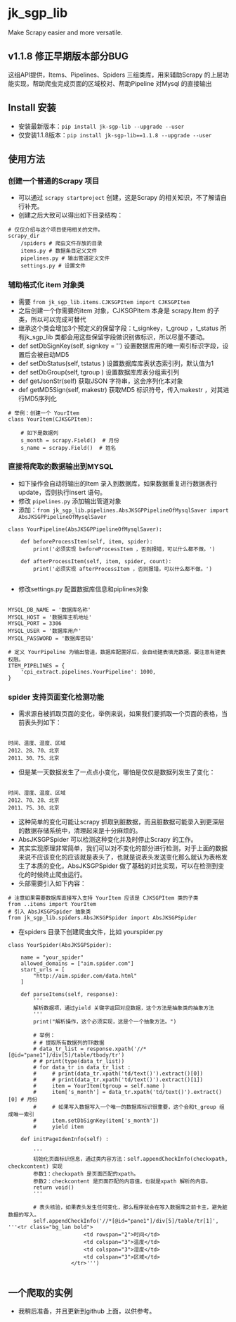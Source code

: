 # jk_sgp_lib 

Make Scrapy easier and more versatile.

## v1.1.8 修正早期版本部分BUG

这组API提供，Items、Pipelines、Spiders 三组类库，用来辅助Scrapy 的上层功能实现，帮助爬虫完成页面的区域校对、帮助Pipeline 对Mysql 的直接输出

## Install 安装

* 安装最新版本：`pip install jk-sgp-lib --upgrade --user`
* 仅安装1.1.8版本：`pip install jk-sgp-lib==1.1.8 --upgrade --user`

## 使用方法

### 创建一个普通的Scrapy 项目

* 可以通过 `scrapy startproject` 创建，这是Scrapy 的相关知识，不了解请自行补充。
* 创建之后大致可以得出如下目录结构：
```
# 仅仅介绍与这个项目使用相关的文件。
scrapy_dir
    /spiders # 爬虫文件存放的目录
    items.py # 数据条目定义文件
    pipelines.py # 输出管道定义文件
    settings.py # 设置文件
```

### 辅助格式化 item 对象类

* 需要 `from jk_sgp_lib.items.CJKSGPItem import CJKSGPItem`
* 之后创建一个你需要的item 对象，CJKSGPItem 本身是 scrapy.Item 的子类，所以可以完成可替代
* 继承这个类会增加3个预定义的保留字段：t_signkey，t_group ，t_status 所有jk_sgp_lib 类都会用这些保留字段做识别做标识，所以尽量不要动。
* def setDbSignKey(self, signkey = '') 设置数据库用的唯一索引标识字段，设置后会被自动MD5
* def setDbStatus(self, tstatus ) 设置数据库库表状态索引列，默认值为1
* def setDbGroup(self, tgroup ) 设置数据库库表分组索引列
* def getJsonStr(self) 获取JSON 字符串，这会序列化本对象
* def getMD5Sign(self, makestr) 获取MD5 标识符号，传入makestr ，对其进行MD5序列化

```
# 举例：创建一个 YourItem
class YourItem(CJKSGPItem):

    # 如下是数据列
    s_month = scrapy.Field()  # 月份
    s_name = scrapy.Field()  # 姓名

```

### 直接将爬取的数据输出到MYSQL
* 如下操作会自动将输出的Item 录入到数据库，如果数据重复进行数据表行update，否则执行insert 语句。
* 修改 `pipelines.py` 添加输出管道对象
* 添加：`from jk_sgp_lib.pipelines.AbsJKSGPPipelineOfMysqlSaver import AbsJKSGPPipelineOfMysqlSaver`
```
class YourPipeline(AbsJKSGPPipelineOfMysqlSaver):
    
    def beforeProcessItem(self, item, spider):
        print('必须实现 beforeProcessItem ，否则报错，可以什么都不做。')

    def afterProcessItem(self, item, spider, count):
        print('必须实现 afterProcessItem ，否则报错，可以什么都不做。')
    
```
* 修改settings.py 配置数据库信息和piplines对象
```

MYSQL_DB_NAME = '数据库名称'
MYSQL_HOST = '数据库主机地址'
MYSQL_PORT = 3306
MYSQL_USER = '数据库用户'
MYSQL_PASSWORD = '数据库密码'

# 定义 YourPipeline 为输出管道，数据库配置好后，会自动建表填充数据，要注意有建表权限。
ITEM_PIPELINES = {
    'cpi_extract.pipelines.YourPipeline': 1000,
}
```

### spider 支持页面变化检测功能
* 需求源自被抓取页面的变化，举例来说，如果我们要抓取一个页面的表格，当前表头列如下：
```

时间、温度、湿度、区域
2012、28、70、北京
2011、30、75、北京

```
* 但是某一天数据发生了一点点小变化，哪怕是仅仅是数据列发生了变化：
```

时间、湿度、温度、区域
2012、70、28、北京
2011、75、30、北京

```
* 这种简单的变化可能让scrapy 抓取到脏数据，而且脏数据可能录入到更深层的数据存储系统中，清理起来是十分麻烦的。
* AbsJKSGPSpider 可以检测这种变化并及时停止Scrapy 的工作。
* 其实实现原理非常简单，我们可以对不变化的部分进行检测，对于上面的数据来说不应该变化的应该就是表头了，也就是说表头发送变化那么就认为表格发生了本质的变化，AbsJKSGPSpider 做了基础的对比实现，可以在检测到变化的时候终止爬虫运行。
* 头部需要引入如下内容：
```
# 注意如果需要数据库直接写入支持 YourItem 应该是 CJKSGPItem 类的子类
from ..items import YourItem 
# 引入 AbsJKSGPSpider 抽象类
from jk_sgp_lib.spiders.AbsJKSGPSpider import AbsJKSGPSpider
```
* 在spiders 目录下创建爬虫文件，比如 yourspider.py
```
class YourSpider(AbsJKSGPSpider):
    
    name = "your_spider"
    allowed_domains = ["aim.spider.com"]
    start_urls = [
        "http://aim.spider.com/data.html"
    ]

    def parseItems(self, response):
        '''
        解析数据项，通过yield 关键字返回对应数据，这个方法是抽象类的抽象方法
        '''
        print("解析操作，这个必须实现，这是个一个抽象方法。")

        # 举例：
        # # 提取所有数据列的TR数据
        # data_tr_list = response.xpath('//*[@id="pane1"]/div[5]/table/tbody/tr')
        # # print(type(data_tr_list))
        # for data_tr in data_tr_list :
        #     # print(data_tr.xpath('td/text()').extract()[0]) 
        #     # print(data_tr.xpath('td/text()').extract()[1])
        #     item = YourItem(tgroup = self.name )
        #     item['s_month'] = data_tr.xpath('td/text()').extract()[0] # 月份
        #     # 如果写入数据写入一个唯一的数据库标识很重要，这个会和t_group 组成唯一索引
        #     item.setDbSignKey(item['s_month'])
        #     yield item

    def initPageIdenInfo(self) :
        
        '''
        初始化页面标识信息，通过类内容方法：self.appendCheckInfo(checkxpath, checkcontent) 实现
        参数1：checkxpath 是页面匹配的xpath。
        参数2：checkcontent 是页面匹配的内容值，也就是xpath 解析的内容。
        return void()
        '''

        # 表头核验，如果表头发生任何变化，那么程序就会在写入数据库之前卡主，避免脏数据的写入。
        self.appendCheckInfo('//*[@id="pane1"]/div[5]/table/tr[1]', '''<tr class="bg_lan bold">
					    <td rowspan="2">时间</td>
					    <td colspan="3">温度</td>
					    <td colspan="3">湿度</td>
					    <td colspan="3">区域</td>
					</tr>''')
        

```

## 一个爬取的实例

* 我稍后准备，并且更新到github 上面，以供参考。
